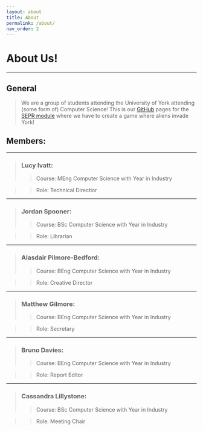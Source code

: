 ```yaml
---
layout: about
title: About
permalink: /about/
nav_order: 2
---
```

# About Us!

---
## General
> We are a group of students attending the University of York attending (some form of) Computer Science! This is our [GitHub](https://github.com/Luceapuce/SEPR-project) pages for the [SEPR module](https://www.york.ac.uk/students/studying/manage/programmes/module-catalogue/module/COM00008I/2019-20) where we have to create a game where aliens invade York! 


## Members: 
---
> ### Lucy Ivatt:
> > Course: MEng Computer Science with Year in Industry 

> > Role: Technical Directior

---
> ### Jordan Spooner: 
> > Course: BSc Computer Science with Year in Industry 

> > Role: Librarian

---
> ### Alasdair Pilmore-Bedford: 
> > Course: BEng Computer Science with Year in Industry 

> > Role: Creative Director

---
> ### Matthew Gilmore: 
> > Course: BEng Computer Science with Year in Industry 

> > Role: Secretary

---
> ### Bruno Davies: 
> > Course: BEng Computer Science with Year in Industry 

> > Role: Report Editor

---
> ### Cassandra Lillystone: 
> > Course: BSc Computer Science with Year in Industry 

> > Role: Meeting Chair
